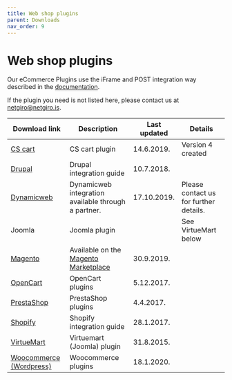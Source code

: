 ```yaml
---
title: Web shop plugins
parent: Downloads
nav_order: 9
---
```


# Web shop plugins

Our eCommerce Plugins use the iFrame and POST integration way described in the [documentation](https://netgiro.github.io/).

If the plugin you need is not listed here, please contact us at netgiro@netgiro.is.

| Download link | Description | Last updated | Details |
| ------------- | ------------- | ------------- | ------------- |
| [CS cart](https://github.com/netgiro/CS-cart-plugin) | CS cart plugin | 14.6.2019. | Version 4 created |
| [Drupal](https://github.com/netgiro/drupal-plugin) | Drupal integration guide | 10.7.2018. |  |
| [Dynamicweb](https://www.dynamicweb.com/) | Dynamicweb integration available through a partner. | 17.10.2019. | Please contact us for further details. |
| Joomla | Joomla plugin |  | See VirtueMart below |
| [Magento](https://github.com/netgiro/magento-plugin) | Available on the [Magento Marketplace](https://marketplace.magento.com/netgiro-gateway.html) | 30.9.2019. | |
| [OpenCart](https://github.com/netgiro/opencart-plugin) | OpenCart plugins | 5.12.2017. |  |
| [PrestaShop](https://github.com/netgiro/prestashop-plugin) | PrestaShop plugins | 4.4.2017. |  |
| [Shopify](https://netgiro.github.io/shopify-integration.html) | Shopify integration guide | 28.1.2017. |  |
| [VirtueMart](https://github.com/netgiro/virtuemart-plugin) | Virtuemart (Joomla) plugin | 31.8.2015. |  |
| [Woocommerce (Wordpress)](https://github.com/netgiro/woocommerce-plugin) | Woocommerce plugins | 18.1.2020. |  |
